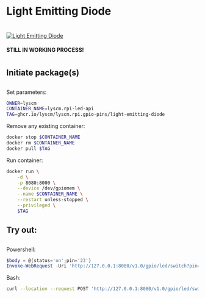 # **L**ight **E**mitting **D**iode <h1> 

[![Light Emitting Diode](https://github.com/lyscm/lyscm.rpi.gpio-pins/actions/workflows/light-emitting-diode-CI.yml/badge.svg)](https://github.com/lyscm/lyscm.rpi.gpio-pins/actions/workflows/light-emitting-diode-CI.yml)

#### STILL IN WORKING PROCESS!

#  <h1> 
## Initiate package(s) <h2> 

Set parameters:

```bash
OWNER=lyscm
CONTAINER_NAME=lyscm.rpi-led-api
TAG=ghcr.io/lyscm/lyscm.rpi.gpio-pins/light-emitting-diode
```
Remove any existing container:

```bash
docker stop $CONTAINER_NAME
docker rm $CONTAINER_NAME
docker pull $TAG
```

Run container:

```bash
docker run \
    -d \
    -p 8080:8000 \
    --device /dev/gpiomem \
    --name $CONTAINER_NAME \
    --restart unless-stopped \
    --privileged \
    $TAG
```

## Try out: <h2> 



Powershell:
```powershell
$body = @{status='on';pin='23'}
Invoke-WebRequest -Uri 'http://127.0.0.1:8080/v1.0/gpio/led/switch?pin=23&status=on' -Method POST -Body $body
```
Bash:
```bash
curl --location --request POST 'http://127.0.0.1:8080/v1.0/gpio/led/switch?pin=23&status=on'
```